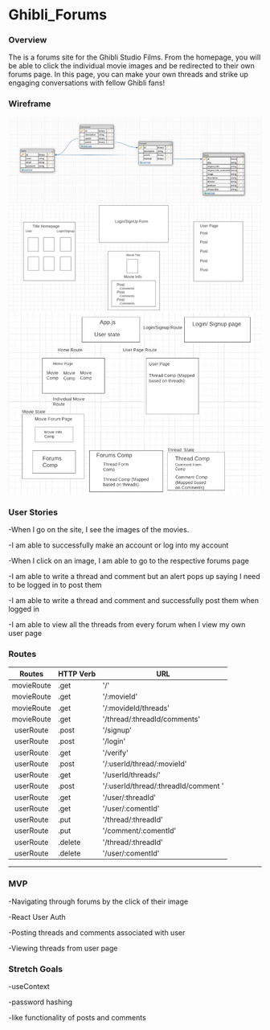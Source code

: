 # Ghibli_Forums

### Overview

The is a forums site for the Ghibli Studio Films. From the homepage, you will be able to click the individual movie images and be redirected to their own forums page. In this page, you can make your own threads and strike up engaging conversations with fellow Ghibli fans!

### Wireframe

![Wireframe](./images/Database_schema.png)
![Wireframe](./images/Ghibli_Forums_Wireframe.png)
![Wireframe](./images/Ghibli_Forums_Components_Tree.png)


### User Stories

-When I go on the site, I see the images of the movies. 

-I am able to successfully make an account or log into my account

-When I click on an image, I am able to go to the respective forums page

-I am able to write a thread and comment but an alert pops up saying I need to be logged in to post them 

-I am able to write a thread and comment and successfully post them when logged in 

-I am able to view all the threads from every forum when I view my own user page



### Routes

|Routes                     | HTTP Verb                       | URL                            |
| :----------------------: | ------------------------------- | ------------------------------- |
| movieRoute    | .get     | '/'                                  |
| movieRoute    | .get     | '/:movieId'                          |
| movieRoute    | .get     | '/:movideId/threads'                 |
| movieRoute    | .get     | '/thread/:threadId/comments'         |
| userRoute     | .post    | '/signup'                            |
| userRoute     | .post    | '/login'                             |
| userRoute     | .get     | '/verify'                            |
| userRoute     | .post    | '/:userId/thread/:movieId'           |
| userRoute     | .get     | '/userId/threads/'                   |
| userRoute     | .post    | '/:userId/thread/:threadId/comment ' |
| userRoute     | .get     | '/user/:threadId'                    |
| userRoute     | .get     | '/user/:comentId'                    |
| userRoute     | .put     | '/thread/:threadId'                  |
| userRoute     | .put     | '/comment/:comentId'                 |
| userRoute     | .delete  | '/thread/:threadId'                  |
| userRoute     | .delete  | '/user/:comentId'                    |



___
### MVP

-Navigating through forums by the click of their image 

-React User Auth

-Posting threads and comments associated with user

-Viewing threads from user page 

### Stretch Goals

-useContext

-password hashing

-like functionality of posts and comments


